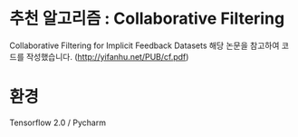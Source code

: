# 추천 알고리즘 : Collaborative Filtering

Collaborative Filtering for Implicit Feedback Datasets 해당 논문을 참고하여 코드를 작성했습니다.
(http://yifanhu.net/PUB/cf.pdf)

# 환경
Tensorflow 2.0 / Pycharm
